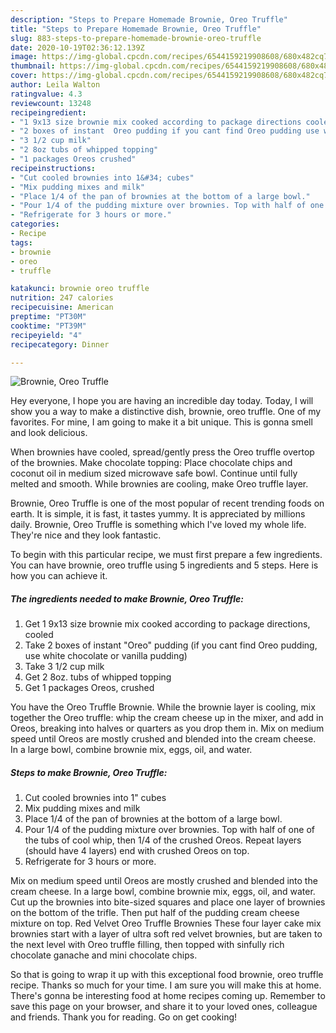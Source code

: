 ```yaml
---
description: "Steps to Prepare Homemade Brownie, Oreo Truffle"
title: "Steps to Prepare Homemade Brownie, Oreo Truffle"
slug: 883-steps-to-prepare-homemade-brownie-oreo-truffle
date: 2020-10-19T02:36:12.139Z
image: https://img-global.cpcdn.com/recipes/6544159219908608/680x482cq70/brownie-oreo-truffle-recipe-main-photo.jpg
thumbnail: https://img-global.cpcdn.com/recipes/6544159219908608/680x482cq70/brownie-oreo-truffle-recipe-main-photo.jpg
cover: https://img-global.cpcdn.com/recipes/6544159219908608/680x482cq70/brownie-oreo-truffle-recipe-main-photo.jpg
author: Leila Walton
ratingvalue: 4.3
reviewcount: 13248
recipeingredient:
- "1 9x13 size brownie mix cooked according to package directions cooled"
- "2 boxes of instant  Oreo pudding if you cant find Oreo pudding use white chocolate or vanilla pudding"
- "3 1/2 cup milk"
- "2 8oz tubs of whipped topping"
- "1 packages Oreos crushed"
recipeinstructions:
- "Cut cooled brownies into 1&#34; cubes"
- "Mix pudding mixes and milk"
- "Place 1/4 of the pan of brownies at the bottom of a large bowl."
- "Pour 1/4 of the pudding mixture over brownies. Top with half of one of the tubs of cool whip, then 1/4 of the crushed Oreos. Repeat layers (should have 4 layers) end with crushed Oreos on top."
- "Refrigerate for 3 hours or more."
categories:
- Recipe
tags:
- brownie
- oreo
- truffle

katakunci: brownie oreo truffle 
nutrition: 247 calories
recipecuisine: American
preptime: "PT30M"
cooktime: "PT39M"
recipeyield: "4"
recipecategory: Dinner

---
```



![Brownie, Oreo Truffle](https://img-global.cpcdn.com/recipes/6544159219908608/680x482cq70/brownie-oreo-truffle-recipe-main-photo.jpg)

Hey everyone, I hope you are having an incredible day today. Today, I will show you a way to make a distinctive dish, brownie, oreo truffle. One of my favorites. For mine, I am going to make it a bit unique. This is gonna smell and look delicious.

When brownies have cooled, spread/gently press the Oreo truffle overtop of the brownies. Make chocolate topping: Place chocolate chips and coconut oil in medium sized microwave safe bowl. Continue until fully melted and smooth. While brownies are cooling, make Oreo truffle layer.

Brownie, Oreo Truffle is one of the most popular of recent trending foods on earth. It is simple, it is fast, it tastes yummy. It is appreciated by millions daily. Brownie, Oreo Truffle is something which I've loved my whole life. They're nice and they look fantastic.


To begin with this particular recipe, we must first prepare a few ingredients. You can have brownie, oreo truffle using 5 ingredients and 5 steps. Here is how you can achieve it.

<!--inarticleads1-->

##### The ingredients needed to make Brownie, Oreo Truffle:

1. Get 1 9x13 size brownie mix cooked according to package directions, cooled
1. Take 2 boxes of instant  &#34;Oreo&#34; pudding (if you cant find Oreo pudding, use white chocolate or vanilla pudding)
1. Take 3 1/2 cup milk
1. Get 2 8oz. tubs of whipped topping
1. Get 1 packages Oreos, crushed


You have the Oreo Truffle Brownie. While the brownie layer is cooling, mix together the Oreo truffle: whip the cream cheese up in the mixer, and add in Oreos, breaking into halves or quarters as you drop them in. Mix on medium speed until Oreos are mostly crushed and blended into the cream cheese. In a large bowl, combine brownie mix, eggs, oil, and water. 

<!--inarticleads2-->

##### Steps to make Brownie, Oreo Truffle:

1. Cut cooled brownies into 1&#34; cubes
1. Mix pudding mixes and milk
1. Place 1/4 of the pan of brownies at the bottom of a large bowl.
1. Pour 1/4 of the pudding mixture over brownies. Top with half of one of the tubs of cool whip, then 1/4 of the crushed Oreos. Repeat layers (should have 4 layers) end with crushed Oreos on top.
1. Refrigerate for 3 hours or more.


Mix on medium speed until Oreos are mostly crushed and blended into the cream cheese. In a large bowl, combine brownie mix, eggs, oil, and water. Cut up the brownies into bite-sized squares and place one layer of brownies on the bottom of the trifle. Then put half of the pudding cream cheese mixture on top. Red Velvet Oreo Truffle Brownies These four layer cake mix brownies start with a layer of ultra soft red velvet brownies, but are taken to the next level with Oreo truffle filling, then topped with sinfully rich chocolate ganache and mini chocolate chips. 

So that is going to wrap it up with this exceptional food brownie, oreo truffle recipe. Thanks so much for your time. I am sure you will make this at home. There's gonna be interesting food at home recipes coming up. Remember to save this page on your browser, and share it to your loved ones, colleague and friends. Thank you for reading. Go on get cooking!

